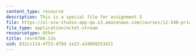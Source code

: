 ```yaml
---
content_type: resource
description: This is a special file for assignment 3
file: https://ol-ocw-studio-app-qa.s3.amazonaws.com/courses/12-540-principles-of-the-global-positioning-system-spring-2012/831cc1144f53d79d1e23a34809253421_rovr0760.12o
file_type: application/octet-stream
resourcetype: Other
title: rovr0760.12o
uid: 831cc114-4f53-d79d-1e23-a34809253421
---
```

